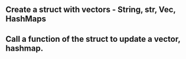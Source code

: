 ## Create a struct with vectors - String, str, Vec, HashMaps
## Call a function of the struct to update a vector, hashmap.

